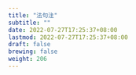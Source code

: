 ```yaml
---
title: "法句注"
subtitle: ""
date: 2022-07-27T17:25:37+08:00
lastmod: 2022-07-27T17:25:37+08:00
draft: false
brewing: false
weight: 206
---
```


